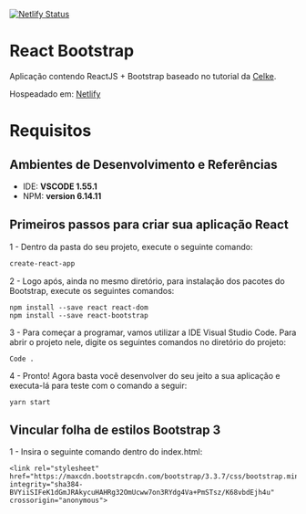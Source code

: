 

[![Netlify Status](https://api.netlify.com/api/v1/badges/0cbdee6c-641b-48f4-ac2a-1a7648fdbd0f/deploy-status)](https://app.netlify.com/sites/react-bootstrap777/deploys)

# React Bootstrap
Aplicação contendo ReactJS + Bootstrap baseado no tutorial da [Celke](https://celke.com.br/artigo/como-integrar-o-react-com-bootstrap).

Hospeadado em: [Netlify](https://react-bootstrap777.netlify.app/)

# Requisitos


## **Ambientes de Desenvolvimento e Referências**

* IDE:    **VSCODE 1.55.1**
* NPM:    **version 6.14.11**


## Primeiros passos para criar sua aplicação React

1 - Dentro da pasta do seu projeto, execute o seguinte comando: 
```sh
create-react-app
```

2 - Logo após, ainda no mesmo diretório, para instalação dos pacotes do Bootstrap, execute os seguintes comandos:
```
npm install --save react react-dom
npm install --save react-bootstrap
````

3 - Para começar a programar, vamos utilizar a IDE Visual Studio Code. Para abrir o projeto nele, digite os seguintes comandos no diretório do projeto:
```
Code .
````

4 - Pronto! Agora basta você desenvolver do seu jeito a sua aplicação e executa-lá para teste com o comando a seguir:
```
yarn start
````


## Vincular folha de estilos Bootstrap 3

1 - Insira o seguinte comando dentro do index.html:
```
<link rel="stylesheet" href="https://maxcdn.bootstrapcdn.com/bootstrap/3.3.7/css/bootstrap.min.css" integrity="sha384-BVYiiSIFeK1dGmJRAkycuHAHRg32OmUcww7on3RYdg4Va+PmSTsz/K68vbdEjh4u" crossorigin="anonymous">
```
